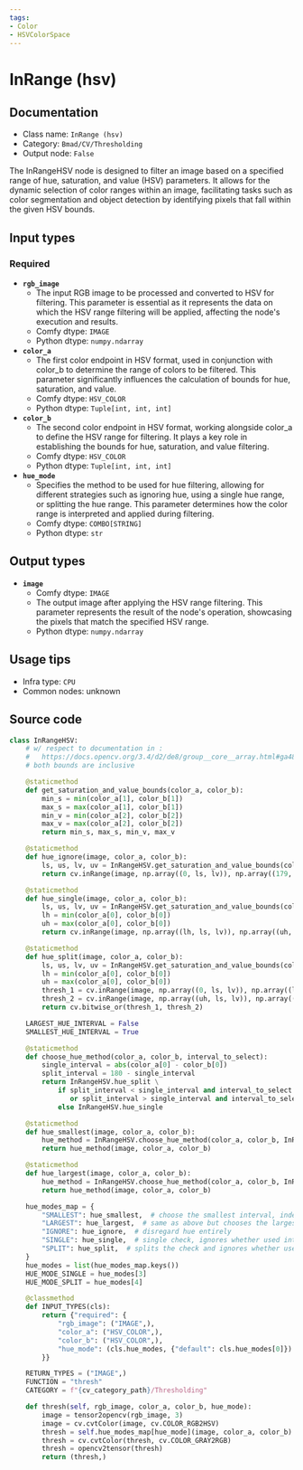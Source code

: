 ```yaml
---
tags:
- Color
- HSVColorSpace
---
```


# InRange (hsv)
## Documentation
- Class name: `InRange (hsv)`
- Category: `Bmad/CV/Thresholding`
- Output node: `False`

The InRangeHSV node is designed to filter an image based on a specified range of hue, saturation, and value (HSV) parameters. It allows for the dynamic selection of color ranges within an image, facilitating tasks such as color segmentation and object detection by identifying pixels that fall within the given HSV bounds.
## Input types
### Required
- **`rgb_image`**
    - The input RGB image to be processed and converted to HSV for filtering. This parameter is essential as it represents the data on which the HSV range filtering will be applied, affecting the node's execution and results.
    - Comfy dtype: `IMAGE`
    - Python dtype: `numpy.ndarray`
- **`color_a`**
    - The first color endpoint in HSV format, used in conjunction with color_b to determine the range of colors to be filtered. This parameter significantly influences the calculation of bounds for hue, saturation, and value.
    - Comfy dtype: `HSV_COLOR`
    - Python dtype: `Tuple[int, int, int]`
- **`color_b`**
    - The second color endpoint in HSV format, working alongside color_a to define the HSV range for filtering. It plays a key role in establishing the bounds for hue, saturation, and value filtering.
    - Comfy dtype: `HSV_COLOR`
    - Python dtype: `Tuple[int, int, int]`
- **`hue_mode`**
    - Specifies the method to be used for hue filtering, allowing for different strategies such as ignoring hue, using a single hue range, or splitting the hue range. This parameter determines how the color range is interpreted and applied during filtering.
    - Comfy dtype: `COMBO[STRING]`
    - Python dtype: `str`
## Output types
- **`image`**
    - Comfy dtype: `IMAGE`
    - The output image after applying the HSV range filtering. This parameter represents the result of the node's operation, showcasing the pixels that match the specified HSV range.
    - Python dtype: `numpy.ndarray`
## Usage tips
- Infra type: `CPU`
- Common nodes: unknown


## Source code
```python
class InRangeHSV:
    # w/ respect to documentation in :
    #   https://docs.opencv.org/3.4/d2/de8/group__core__array.html#ga48af0ab51e36436c5d04340e036ce981
    # both bounds are inclusive

    @staticmethod
    def get_saturation_and_value_bounds(color_a, color_b):
        min_s = min(color_a[1], color_b[1])
        max_s = max(color_a[1], color_b[1])
        min_v = min(color_a[2], color_b[2])
        max_v = max(color_a[2], color_b[2])
        return min_s, max_s, min_v, max_v

    @staticmethod
    def hue_ignore(image, color_a, color_b):
        ls, us, lv, uv = InRangeHSV.get_saturation_and_value_bounds(color_a, color_b)
        return cv.inRange(image, np.array((0, ls, lv)), np.array((179, us, uv)))

    @staticmethod
    def hue_single(image, color_a, color_b):
        ls, us, lv, uv = InRangeHSV.get_saturation_and_value_bounds(color_a, color_b)
        lh = min(color_a[0], color_b[0])
        uh = max(color_a[0], color_b[0])
        return cv.inRange(image, np.array((lh, ls, lv)), np.array((uh, us, uv)))

    @staticmethod
    def hue_split(image, color_a, color_b):
        ls, us, lv, uv = InRangeHSV.get_saturation_and_value_bounds(color_a, color_b)
        lh = min(color_a[0], color_b[0])
        uh = max(color_a[0], color_b[0])
        thresh_1 = cv.inRange(image, np.array((0, ls, lv)), np.array((lh, us, uv)))
        thresh_2 = cv.inRange(image, np.array((uh, ls, lv)), np.array((179, us, uv)))
        return cv.bitwise_or(thresh_1, thresh_2)

    LARGEST_HUE_INTERVAL = False
    SMALLEST_HUE_INTERVAL = True

    @staticmethod
    def choose_hue_method(color_a, color_b, interval_to_select):
        single_interval = abs(color_a[0] - color_b[0])
        split_interval = 180 - single_interval
        return InRangeHSV.hue_split \
            if split_interval < single_interval and interval_to_select == InRangeHSV.SMALLEST_HUE_INTERVAL \
               or split_interval > single_interval and interval_to_select == InRangeHSV.LARGEST_HUE_INTERVAL \
            else InRangeHSV.hue_single

    @staticmethod
    def hue_smallest(image, color_a, color_b):
        hue_method = InRangeHSV.choose_hue_method(color_a, color_b, InRangeHSV.SMALLEST_HUE_INTERVAL)
        return hue_method(image, color_a, color_b)

    @staticmethod
    def hue_largest(image, color_a, color_b):
        hue_method = InRangeHSV.choose_hue_method(color_a, color_b, InRangeHSV.LARGEST_HUE_INTERVAL)
        return hue_method(image, color_a, color_b)

    hue_modes_map = {
        "SMALLEST": hue_smallest,  # choose the smallest interval, independently of whether it requires a split or not
        "LARGEST": hue_largest,  # same as above but chooses the largest interval
        "IGNORE": hue_ignore,  # disregard hue entirely
        "SINGLE": hue_single,  # single check, ignores whether used interval is the smallest or the largest
        "SPLIT": hue_split,  # splits the check and ignores whether used interval is the smallest or the largest
    }
    hue_modes = list(hue_modes_map.keys())
    HUE_MODE_SINGLE = hue_modes[3]
    HUE_MODE_SPLIT = hue_modes[4]

    @classmethod
    def INPUT_TYPES(cls):
        return {"required": {
            "rgb_image": ("IMAGE",),
            "color_a": ("HSV_COLOR",),
            "color_b": ("HSV_COLOR",),
            "hue_mode": (cls.hue_modes, {"default": cls.hue_modes[0]})
        }}

    RETURN_TYPES = ("IMAGE",)
    FUNCTION = "thresh"
    CATEGORY = f"{cv_category_path}/Thresholding"

    def thresh(self, rgb_image, color_a, color_b, hue_mode):
        image = tensor2opencv(rgb_image, 3)
        image = cv.cvtColor(image, cv.COLOR_RGB2HSV)
        thresh = self.hue_modes_map[hue_mode](image, color_a, color_b)
        thresh = cv.cvtColor(thresh, cv.COLOR_GRAY2RGB)
        thresh = opencv2tensor(thresh)
        return (thresh,)

```
